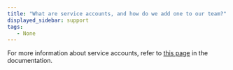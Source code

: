 ```yaml
---
title: "What are service accounts, and how do we add one to our team?"
displayed_sidebar: support
tags:
   - None
---
```

For more information about service accounts, refer to [this page](../guides/technical-faq/general.md#what-is-a-service-account-and-why-is-it-useful) in the documentation.